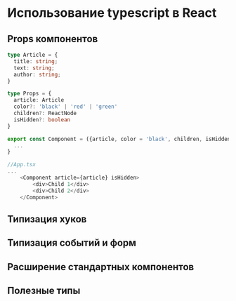 # Использование typescript  в React

## Props компонентов
```typescript jsx
type Article = {
  title: string;
  text: string;
  author: string;
}

type Props = {
  article: Article
  color?: 'black' | 'red' | 'green'
  children?: ReactNode
  isHidden?: boolean
}

export const Component = ({article, color = 'black', children, isHidden = false}: Props) => {
  ...
}

//App.tsx
...
    <Component article={article} isHidden>
        <div>Child 1</div>
        <div>Child 2</div>
    </Component>
```
## Типизация хуков

## Типизация событий и форм

## Расширение стандартных компонентов

## Полезные типы